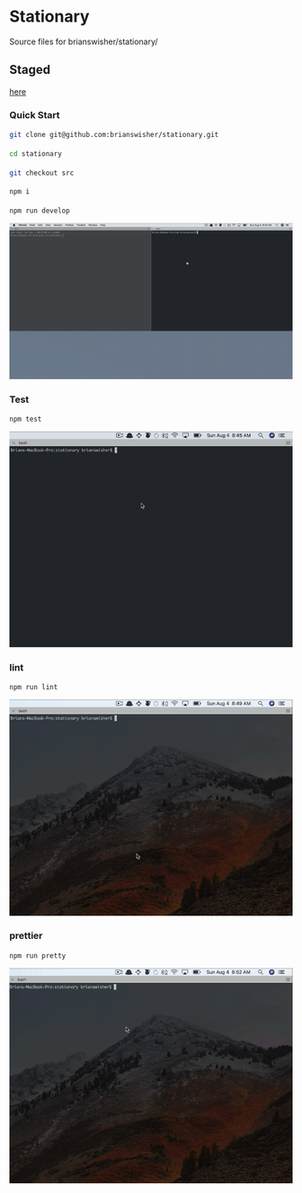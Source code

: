 # Stationary
Source files for brianswisher/stationary/

## Staged
[here](http://brianswisher.com/stationary)

### Quick Start

```sh
git clone git@github.com:brianswisher/stationary.git

cd stationary

git checkout src

npm i

npm run develop

```

![quick start](demo-quick-start.gif)

### Test

```sh
npm test
```

![test](demo-test.gif)

### lint

```sh
npm run lint
```

![lint](demo-lint.gif)

### prettier

```sh
npm run pretty
```

![lint](demo-pretty.gif)
